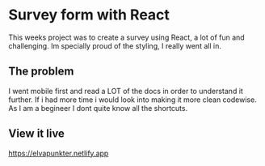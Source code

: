 # Survey form with React

This weeks project was to create a survey using React, a lot of fun and challenging.
Im specially proud of the styling, I really went all in.

## The problem

I went mobile first and read a LOT of the docs in order to understand it further. If i had more time i would look into making it more clean codewise.
As I am a begineer I dont quite know all the shortcuts.

## View it live

https://elvapunkter.netlify.app